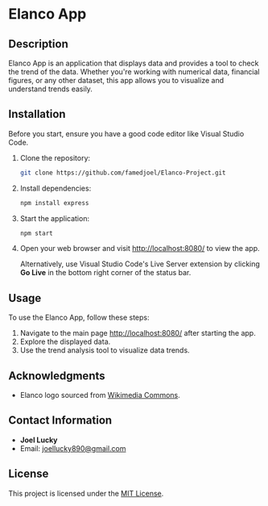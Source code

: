 # Elanco App

## Description

Elanco App is an application that displays data and provides a tool to check the trend of the data. Whether you're working with numerical data, financial figures, or any other dataset, this app allows you to visualize and understand trends easily.

## Installation

Before you start, ensure you have a good code editor like Visual Studio Code.

1. Clone the repository:
    ```bash
    git clone https://github.com/famedjoel/Elanco-Project.git
    ```

2. Install dependencies:
    ```bash
    npm install express
    ```

3. Start the application:
    ```bash
    npm start
    ```

4. Open your web browser and visit [http://localhost:8080/](http://localhost:8080/) to view the app.

   Alternatively, use Visual Studio Code's Live Server extension by clicking **Go Live** in the bottom right corner of the status bar.

## Usage

To use the Elanco App, follow these steps:

1. Navigate to the main page [http://localhost:8080/](http://localhost:8080/) after starting the app.
2. Explore the displayed data.
3. Use the trend analysis tool to visualize data trends.

## Acknowledgments

- Elanco logo sourced from [Wikimedia Commons](https://upload.wikimedia.org/wikipedia/commons/e/ef/Elanco.svg).


## Contact Information

- **Joel Lucky**
- Email: joellucky890@gmail.com

## License

This project is licensed under the [MIT License](LICENSE).

